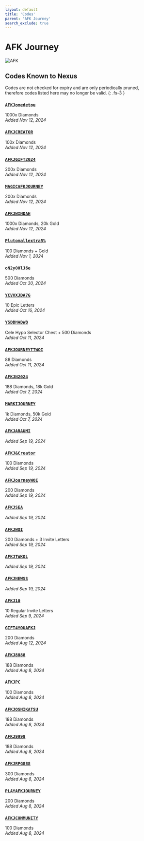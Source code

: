 ```yaml
---
layout: default
title: 'Codes'
parent: 'AFK Journey'
search_exclude: true
---
```


# AFK Journey

![AFK](https://cdn.discordapp.com/emojis/1264987657306509384.png)

## Codes Known to Nexus

Codes are not checked for expiry and are only periodically pruned, therefore codes listed here may no longer be valid.
{: .fs-3 }

### [`AFKJomedetou`](https://clipboard.nexus-codes.app/?copy=AFKJomedetou)

1000x Diamonds<br />*Added Nov 12, 2024*

### [`AFKJCREATOR`](https://clipboard.nexus-codes.app/?copy=AFKJCREATOR)

100x Diamonds<br />*Added Nov 12, 2024*

### [`AFKJGIFT2024`](https://clipboard.nexus-codes.app/?copy=AFKJGIFT2024)

200x Diamonds<br />*Added Nov 12, 2024*

### [`MAGICAFKJOURNEY`](https://clipboard.nexus-codes.app/?copy=MAGICAFKJOURNEY)

200x Diamonds<br />*Added Nov 12, 2024*

### [`AFKJWINDAH`](https://clipboard.nexus-codes.app/?copy=AFKJWINDAH)

1000x Diamonds, 20k Gold<br />*Added Nov 12, 2024*

### [`Plutomallextra5%`](https://clipboard.nexus-codes.app/?copy=Plutomallextra5%25)

100 Diamonds + Gold<br />*Added Nov 1, 2024*

### [`oN2yO0lJ6e`](https://clipboard.nexus-codes.app/?copy=oN2yO0lJ6e)

500 Diamonds<br />*Added Oct 30, 2024*

### [`YCVVXJDA7G`](https://clipboard.nexus-codes.app/?copy=YCVVXJDA7G)

10 Epic Letters<br />*Added Oct 16, 2024*

### [`YSDBHADWB`](https://clipboard.nexus-codes.app/?copy=YSDBHADWB)

Cele Hypo Selector Chest + 500 Diamonds<br />*Added Oct 11, 2024*

### [`AFKJOURNEYTTWOI`](https://clipboard.nexus-codes.app/?copy=AFKJOURNEYTTWOI)

88 Diamonds<br />*Added Oct 11, 2024*

### [`AFKJN2024`](https://clipboard.nexus-codes.app/?copy=AFKJN2024)

188 Diamonds, 18k Gold<br />*Added Oct 7, 2024*

### [`MARKIJOURNEY`](https://clipboard.nexus-codes.app/?copy=MARKIJOURNEY)

1k Diamonds, 50k Gold<br />*Added Oct 7, 2024*

### [`AFKJARAUMI`](https://clipboard.nexus-codes.app/?copy=AFKJARAUMI)

*Added Sep 19, 2024*

### [`AFKJ&Creator`](https://clipboard.nexus-codes.app/?copy=AFKJ%26Creator)

100 Diamonds<br />*Added Sep 19, 2024*

### [`AFKJourneyWOI`](https://clipboard.nexus-codes.app/?copy=AFKJourneyWOI)

200 Diamonds<br />*Added Sep 19, 2024*

### [`AFKJSEA`](https://clipboard.nexus-codes.app/?copy=AFKJSEA)

*Added Sep 19, 2024*

### [`AFKJWOI`](https://clipboard.nexus-codes.app/?copy=AFKJWOI)

200 Diamonds + 3 Invite Letters<br />*Added Sep 19, 2024*

### [`AFKJTWKOL`](https://clipboard.nexus-codes.app/?copy=AFKJTWKOL)

*Added Sep 19, 2024*

### [`AFKJNEWSS`](https://clipboard.nexus-codes.app/?copy=AFKJNEWSS)

*Added Sep 19, 2024*

### [`AFKJ10`](https://clipboard.nexus-codes.app/?copy=AFKJ10)

10 Regular Invite Letters<br />*Added Sep 9, 2024*

### [`GIFT4YOUAFKJ`](https://clipboard.nexus-codes.app/?copy=GIFT4YOUAFKJ)

200 Diamonds<br />*Added Aug 12, 2024*

### [`AFKJ8888`](https://clipboard.nexus-codes.app/?copy=AFKJ8888)

188 Diamonds<br />*Added Aug 8, 2024*

### [`AFKJPC`](https://clipboard.nexus-codes.app/?copy=AFKJPC)

100 Diamonds<br />*Added Aug 8, 2024*

### [`AFKJOSHIKATSU`](https://clipboard.nexus-codes.app/?copy=AFKJOSHIKATSU)

188 Diamonds<br />*Added Aug 8, 2024*

### [`AFKJ9999`](https://clipboard.nexus-codes.app/?copy=AFKJ9999)

188 Diamonds<br />*Added Aug 8, 2024*

### [`AFKJRPG888`](https://clipboard.nexus-codes.app/?copy=AFKJRPG888)

300 Diamonds<br />*Added Aug 8, 2024*

### [`PLAYAFKJOURNEY`](https://clipboard.nexus-codes.app/?copy=PLAYAFKJOURNEY)

200 Diamonds<br />*Added Aug 8, 2024*

### [`AFKJCOMMUNITY`](https://clipboard.nexus-codes.app/?copy=AFKJCOMMUNITY)

100 Diamonds<br />*Added Aug 8, 2024*